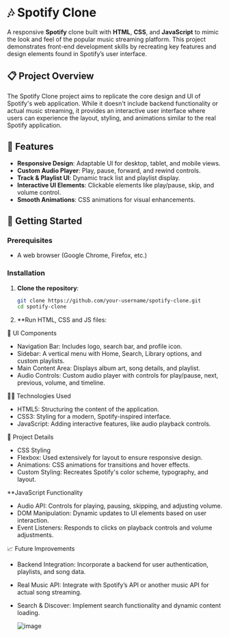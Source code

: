 # 🎶 Spotify Clone

A responsive **Spotify** clone built with **HTML**, **CSS**, and **JavaScript** to mimic the look and feel of the popular music streaming platform. This project demonstrates front-end development skills by recreating key features and design elements found in Spotify’s user interface.

## 📋 Project Overview

The Spotify Clone project aims to replicate the core design and UI of Spotify's web application. While it doesn't include backend functionality or actual music streaming, it provides an interactive user interface where users can experience the layout, styling, and animations similar to the real Spotify application.

## 🌟 Features

- **Responsive Design**: Adaptable UI for desktop, tablet, and mobile views.
- **Custom Audio Player**: Play, pause, forward, and rewind controls.
- **Track & Playlist UI**: Dynamic track list and playlist display.
- **Interactive UI Elements**: Clickable elements like play/pause, skip, and volume control.
- **Smooth Animations**: CSS animations for visual enhancements.

## 🚀 Getting Started

### Prerequisites

- A web browser (Google Chrome, Firefox, etc.)

### Installation

1. **Clone the repository**:
   ```bash
   git clone https://github.com/your-username/spotify-clone.git
   cd spotify-clone
2. **Run HTML, CSS and JS files:

🎨 UI Components
 - Navigation Bar: Includes logo, search bar, and profile icon.
 - Sidebar: A vertical menu with Home, Search, Library options, and custom playlists.
 - Main Content Area: Displays album art, song details, and playlist.
 - Audio Controls: Custom audio player with controls for play/pause, next, previous, volume, and timeline.

🧑‍💻 Technologies Used
 - HTML5: Structuring the content of the application.
 - CSS3: Styling for a modern, Spotify-inspired interface.
 - JavaScript: Adding interactive features, like audio playback controls.
   
📂 Project Details
 - CSS Styling
 - Flexbox: Used extensively for layout to ensure responsive design.
 - Animations: CSS animations for transitions and hover effects.
 - Custom Styling: Recreates Spotify's color scheme, typography, and layout.
   
**JavaScript Functionality
 - Audio API: Controls for playing, pausing, skipping, and adjusting volume.
 - DOM Manipulation: Dynamic updates to UI elements based on user interaction.
 - Event Listeners: Responds to clicks on playback controls and volume adjustments.

📈 Future Improvements
 - Backend Integration: Incorporate a backend for user authentication, playlists, and song data.
 - Real Music API: Integrate with Spotify’s API or another music API for actual song streaming.
 - Search & Discover: Implement search functionality and dynamic content loading.

   ![image](https://github.com/user-attachments/assets/f1cb1a02-1ef0-4acd-844e-9f3676b1c234)

